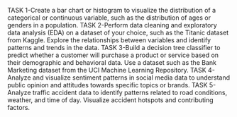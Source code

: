 TASK 1-Create a bar chart or histogram to visualize the distribution of a categorical or continuous variable, such as the distribution of ages or genders in a population.
TASK 2-Perform data cleaning and exploratory data analysis (EDA) on a dataset of your choice, such as the Titanic dataset from Kaggle. Explore the relationships between variables and identify patterns and trends in the data.
TASK 3-Build a decision tree classifier to predict whether a customer will purchase a product or service based on their demographic and behavioral data. Use a dataset such as the Bank Marketing dataset from the UCI Machine Learning Repository.
TASK 4-Analyze and visualize sentiment patterns in social media data to understand public opinion and attitudes towards specific topics or brands.
TASK 5-Analyze traffic accident data to identify patterns related to road conditions, weather, and time of day. Visualize accident hotspots and contributing factors.
